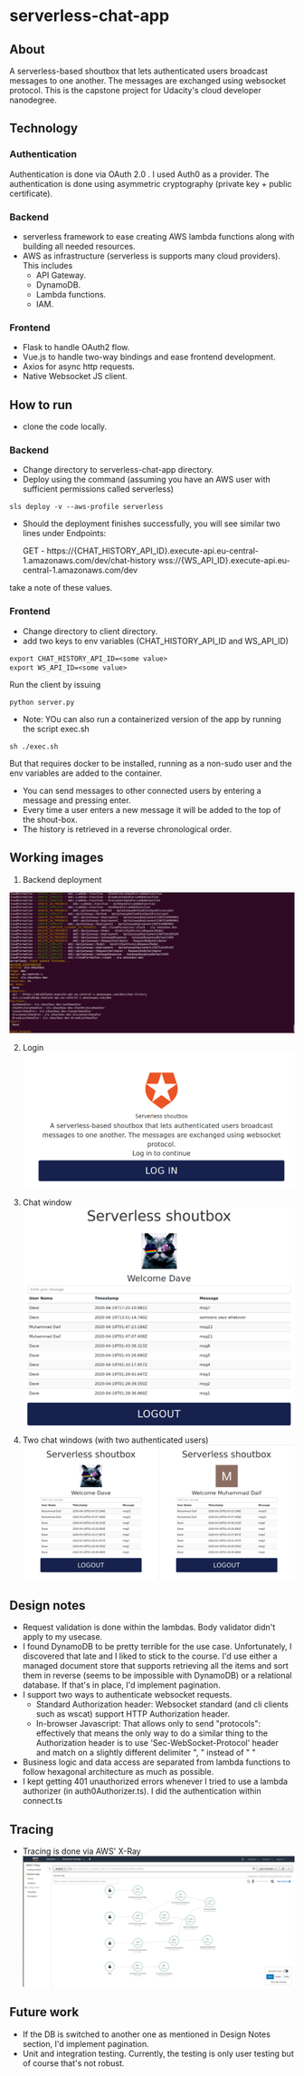 # serverless-chat-app

## About
A serverless-based shoutbox that lets authenticated users broadcast messages to one another. The messages are exchanged using websocket protocol.
This is the capstone project for Udacity's cloud developer nanodegree.

## Technology
### Authentication
Authentication is done via OAuth 2.0 . I used Auth0 as a provider. The authentication is done using asymmetric cryptography (private key + public certificate).

### Backend
- serverless framework to ease creating AWS lambda functions along with building all needed resources.
- AWS as infrastructure (serverless is supports many cloud providers). This includes
    * API Gateway.
    * DynamoDB.
    * Lambda functions.
    * IAM.

### Frontend
- Flask to handle OAuth2 flow.
- Vue.js to handle two-way bindings and ease frontend development.
- Axios for async http requests.
- Native Websocket JS client.

## How to run
- clone the code locally.
### Backend
- Change directory to serverless-chat-app directory.
- Deploy using the command (assuming you have an AWS user with sufficient permissions called serverless)
```
sls deploy -v --aws-profile serverless
```
- Should the deployment finishes successfully, you will see similar two lines under Endpoints:

  GET - https://{CHAT_HISTORY_API_ID}.execute-api.eu-central-1.amazonaws.com/dev/chat-history
  wss://{WS_API_ID}.execute-api.eu-central-1.amazonaws.com/dev

take a note of these values.

### Frontend
- Change directory to client directory.
- add two keys to env variables (CHAT_HISTORY_API_ID and WS_API_ID)
```
export CHAT_HISTORY_API_ID=<some value>
export WS_API_ID=<some value>
```
Run the client by issuing
```
python server.py
```
- Note: YOu can also run a containerized version of the app by running the script exec.sh
```
sh ./exec.sh 
```
But that requires docker to be installed, running as a non-sudo user and the env variables are added to the container.

- You can send messages to other connected users by entering a message and pressing enter.
- Every time a user enters a new message it will be added to the top of the shout-box.
- The history is retrieved in a reverse chronological order.


## Working images
1. Backend deployment

![alt text](https://github.com/mdaif/serverless-chat-app/blob/master/screenshots/successful-deployment.png "Successful deployment")

2. Login
![alt text](https://github.com/mdaif/serverless-chat-app/blob/master/screenshots/log-in.png "Login")

3.  Chat window
![alt text](https://github.com/mdaif/serverless-chat-app/blob/master/screenshots/chat-window.png "Chat window")

4. Two chat windows (with two authenticated users)
![alt text](https://github.com/mdaif/serverless-chat-app/blob/master/screenshots/working-shoutbox.png "working shoutbox")
  
## Design notes
- Request validation is done within the lambdas. Body validator didn't apply to my usecase.
- I found DynamoDB to be pretty terrible for the use case. Unfortunately,
I discovered that late and I liked to stick to the course. I'd use either a managed
document store that supports retrieving all the items and sort them in reverse (seems to be impossible with DynamoDB)
or a relational database. If that's in place, I'd implement pagination.
- I support two ways to authenticate websocket requests.
    - Standard Authorization header: Websocket standard (and cli clients such as wscat) support HTTP Authorization header.
    - In-browser Javascript: That allows only to send "protocols": effectively that means the only way to do a similar thing
    to the Authorization header is to use 'Sec-WebSocket-Protocol' header and match on a slightly different delimiter ", " instead of " "
- Business logic and data access are separated from lambda functions to follow hexagonal architecture as much as possible.
- I kept getting 401 unauthorized errors whenever I tried to use a lambda authorizer (in auth0Authorizer.ts). I did the authentication within connect.ts


## Tracing
- Tracing is done via AWS' X-Ray
![alt text](https://github.com/mdaif/serverless-chat-app/blob/master/screenshots/xray.png "tracing")

## Future work
- If the DB is switched to another one as mentioned in Design Notes section, I'd implement pagination.
- Unit and integration testing. Currently, the testing is only user testing but of course that's not robust.



